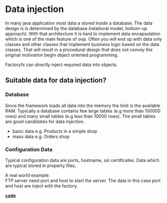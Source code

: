 # Data injection
In many java application most data a stored inside a database. 
The data design is is determined by the database (relational model, bottom-up approach).
With that architecture it is hard to implement data encapsulation which is one of the main feature of oop.
Often you will end up with data only classes and other classes that implement business logic based on the data classes. 
That will result in a procedural design that does not convey the original motivation begin object oriented programming. 

Factoryfx can directly inject required data into objects.

## Suitable data for data injection?
### Database
Since the framework loads all data into the memory the limit is the available RAM.
Typically a database contains few large tables (e.g more than 100000 rows) and many small tables (e.g less than 10000 rows).
The small tables are good candidates for data injection.
* basic data e.g. Products in a simple shop
* mass data e.g. Orders shop 

### Configuration Data
Typical configuration data are ports, hostname, ssl certificates. Data which are typical stored in property files.


A real world example:<br/>
FTP server need port and host to start the server. The data in this case port and host are inject with the factory.

[**code**](https://github.com/factoryfx/factoryfx/tree/master/docu/src/main/java/io/github/factoryfx/docu/datainjection)
